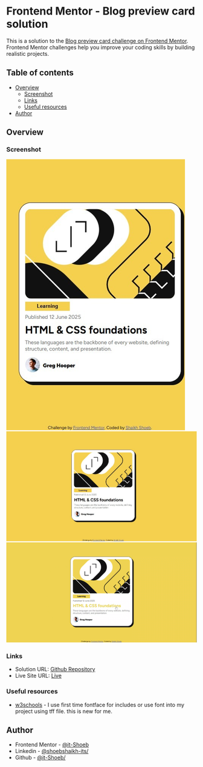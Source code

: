 # Frontend Mentor - Blog preview card solution

This is a solution to the [Blog preview card challenge on Frontend Mentor](https://www.frontendmentor.io/challenges/blog-preview-card-ckPaj01IcS). Frontend Mentor challenges help you improve your coding skills by building realistic projects. 

## Table of contents

- [Overview](#overview)
  - [Screenshot](#screenshot)
  - [Links](#links)
  - [Useful resources](#useful-resources)
- [Author](#author)

## Overview

### Screenshot

![Mobile Screenshoot](./design/mobile-design.jpg)
![Desktop Screenshoot](./design/desktop-design.jpg)
![Active Screenshoot](./design/active-states.png)

### Links

- Solution URL: [Github Repository](https://your-solution-url.com)
- Live Site URL: [Live](https://your-live-site-url.com)

### Useful resources

- [w3schools](https://www.w3schools.com/css/css3_fonts.asp) - I use first time fontface for includes or use font into my project using tff file. this is new for me.

## Author

- Frontend Mentor - [@it-Shoeb](https://www.frontendmentor.io/profile/it-Shoeb)
- Linkedin - [@shoebshaikh-its/](https://www.linkedin.com/in/shoebshaikh-its/)
- Github - [@it-Shoeb/](https://github.com/it-Shoeb/)
